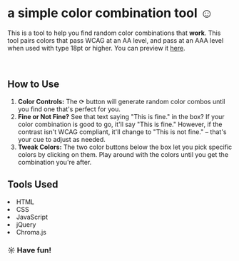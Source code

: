 <h1>a simple color combination tool ☺︎</h1>
  
  <p>This is a tool to help you find random color combinations that <strong>work</strong>. This tool pairs colors that pass WCAG at an AA level, and pass at an AAA level when used with type 18pt or higher. You can preview it <a href="https://ladnur.github.io/color-combination-tool/colorgenerator.html">here</a>.</p>
  <br>
  
  <h2>How to Use</h2>
  <ol>
    <li><strong>Color Controls:</strong> The ⟳ button will generate random color combos until you find one that's perfect for you.</li>
    <li><strong>Fine or Not Fine?</strong> See that text saying "This is fine." in the box? If your color combination is good to go, it'll say "This is fine." However, if the contrast isn't WCAG compliant, it'll change to "This is not fine." – that's your cue to adjust as needed.</li>
    <li><strong>Tweak Colors:</strong> The two color buttons below the box let you pick specific colors by clicking on them. Play around with the colors until you get the combination you're after.</li>
  </ol>
<h2>Tools Used</h2>
<li>HTML</li>
<li>CSS</li>
<li>JavaScript</li>
<li>jQuery</li>
<li>Chroma.js</li>

  <h3>☼ Have fun!</h3>
